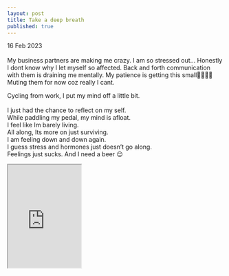 ```yaml
---
layout: post
title: Take a deep breath
published: true
---
```

16 Feb 2023
<br>
<br>
My business partners are making me crazy. I am so stressed out…
Honestly I dont know why I let myself so affected.
Back and forth communication with them is draining me mentally.
My patience is getting this  small🤌🏻👊🏼
Muting them for now coz really I cant.
<!--more-->
Cycling from work, I put my mind off a little bit.  
<br>
I just had the chance to reflect on my self. 
<br>
While paddling my pedal, my mind is afloat. 
<br>
I feel like Im barely living.
<br>
All along, Its more on just surviving.
<br>
I am feeling down and down again. 
<br>
I guess stress and hormones just doesn’t go along. 
<br>
Feelings just sucks. And I need a beer 😔
<br>
<iframe src="https://drive.google.com/file/d/10lHrSy_N4hHg4bBlMFaMSiOAKlkyfapI/preview" width="170" height="240" allow="autoplay"></iframe>


